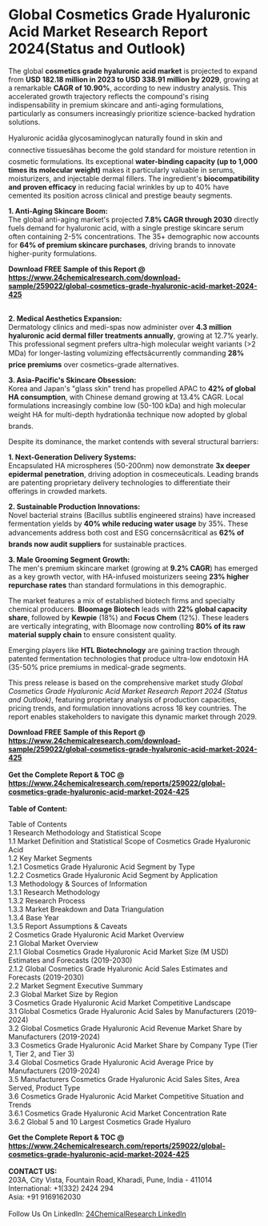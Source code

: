 <h1>Global Cosmetics Grade Hyaluronic Acid Market Research Report 2024(Status and Outlook)</h1><p>The global <strong>cosmetics grade hyaluronic acid market</strong> is projected to expand from <strong>USD 182.18 million in 2023 to USD 338.91 million by 2029</strong>, growing at a remarkable <strong>CAGR of 10.90%</strong>, according to new industry analysis. This accelerated growth trajectory reflects the compound's rising indispensability in premium skincare and anti-aging formulations, particularly as consumers increasingly prioritize science-backed hydration solutions.</p><p>Hyaluronic acidâa glycosaminoglycan naturally found in skin and connective tissuesâhas become the gold standard for moisture retention in cosmetic formulations. Its exceptional <strong>water-binding capacity (up to 1,000 times its molecular weight)</strong> makes it particularly valuable in serums, moisturizers, and injectable dermal fillers. The ingredient's <strong>biocompatibility and proven efficacy</strong> in reducing facial wrinkles by up to 40% have cemented its position across clinical and prestige beauty segments.</p><p><strong>1. Anti-Aging Skincare Boom:</strong><br>
The global anti-aging market's projected <strong>7.8% CAGR through 2030</strong> directly fuels demand for hyaluronic acid, with a single prestige skincare serum often containing 2-5% concentrations. The 35+ demographic now accounts for <strong>64% of premium skincare purchases</strong>, driving brands to innovate higher-purity formulations.</p><div><b>Download FREE Sample of this Report @ 
            <a href="https://www.24chemicalresearch.com/download-sample/259022/global-cosmetics-grade-hyaluronic-acid-market-2024-425">
            https://www.24chemicalresearch.com/download-sample/259022/global-cosmetics-grade-hyaluronic-acid-market-2024-425</a></b></div><br><p><strong>2. Medical Aesthetics Expansion:</strong><br>
Dermatology clinics and medi-spas now administer over <strong>4.3 million hyaluronic acid dermal filler treatments annually</strong>, growing at 12.7% yearly. This professional segment prefers ultra-high molecular weight variants (&gt;2 MDa) for longer-lasting volumizing effectsâcurrently commanding <strong>28% price premiums</strong> over cosmetics-grade alternatives.</p><p><strong>3. Asia-Pacific's Skincare Obsession:</strong><br>
Korea and Japan's "glass skin" trend has propelled APAC to <strong>42% of global HA consumption</strong>, with Chinese demand growing at 13.4% CAGR. Local formulations increasingly combine low (50-100 kDa) and high molecular weight HA for multi-depth hydrationâa technique now adopted by global brands.</p><p>Despite its dominance, the market contends with several structural barriers:</p><p><strong>1. Next-Generation Delivery Systems:</strong><br>
Encapsulated HA microspheres (50-200nm) now demonstrate <strong>3x deeper epidermal penetration</strong>, driving adoption in cosmeceuticals. Leading brands are patenting proprietary delivery technologies to differentiate their offerings in crowded markets.</p><p><strong>2. Sustainable Production Innovations:</strong><br>
Novel bacterial strains (Bacillus subtilis engineered strains) have increased fermentation yields by <strong>40% while reducing water usage</strong> by 35%. These advancements address both cost and ESG concernsâcritical as <strong>62% of brands now audit suppliers</strong> for sustainable practices.</p><p><strong>3. Male Grooming Segment Growth:</strong><br>
The men's premium skincare market (growing at <strong>9.2% CAGR</strong>) has emerged as a key growth vector, with HA-infused moisturizers seeing <strong>23% higher repurchase rates</strong> than standard formulations in this demographic.</p><p>The market features a mix of established biotech firms and specialty chemical producers. <strong>Bloomage Biotech</strong> leads with <strong>22% global capacity share</strong>, followed by <strong>Kewpie</strong> (18%) and <strong>Focus Chem</strong> (12%). These leaders are vertically integrating, with Bloomage now controlling <strong>80% of its raw material supply chain</strong> to ensure consistent quality.</p><p>Emerging players like <strong>HTL Biotechnology</strong> are gaining traction through patented fermentation technologies that produce ultra-low endotoxin HA (35-50% price premiums in medical-grade segments.</p><p>This press release is based on the comprehensive market study <em>Global Cosmetics Grade Hyaluronic Acid Market Research Report 2024 (Status and Outlook)</em>, featuring proprietary analysis of production capacities, pricing trends, and formulation innovations across 18 key countries. The report enables stakeholders to navigate this dynamic market through 2029.</p><div><b>Download FREE Sample of this Report @ 
            <a href="https://www.24chemicalresearch.com/download-sample/259022/global-cosmetics-grade-hyaluronic-acid-market-2024-425">
            https://www.24chemicalresearch.com/download-sample/259022/global-cosmetics-grade-hyaluronic-acid-market-2024-425</a></b></div><br><div><b>Get the Complete Report & TOC @ 
            <a href="https://www.24chemicalresearch.com/reports/259022/global-cosmetics-grade-hyaluronic-acid-market-2024-425">
            https://www.24chemicalresearch.com/reports/259022/global-cosmetics-grade-hyaluronic-acid-market-2024-425</a></b></div><br>
            <b>Table of Content:</b><p>Table of Contents<br />
1 Research Methodology and Statistical Scope<br />
1.1 Market Definition and Statistical Scope of Cosmetics Grade Hyaluronic Acid<br />
1.2 Key Market Segments<br />
1.2.1 Cosmetics Grade Hyaluronic Acid Segment by Type<br />
1.2.2 Cosmetics Grade Hyaluronic Acid Segment by Application<br />
1.3 Methodology & Sources of Information<br />
1.3.1 Research Methodology<br />
1.3.2 Research Process<br />
1.3.3 Market Breakdown and Data Triangulation<br />
1.3.4 Base Year<br />
1.3.5 Report Assumptions & Caveats<br />
2 Cosmetics Grade Hyaluronic Acid Market Overview<br />
2.1 Global Market Overview<br />
2.1.1 Global Cosmetics Grade Hyaluronic Acid Market Size (M USD) Estimates and Forecasts (2019-2030)<br />
2.1.2 Global Cosmetics Grade Hyaluronic Acid Sales Estimates and Forecasts (2019-2030)<br />
2.2 Market Segment Executive Summary<br />
2.3 Global Market Size by Region<br />
3 Cosmetics Grade Hyaluronic Acid Market Competitive Landscape<br />
3.1 Global Cosmetics Grade Hyaluronic Acid Sales by Manufacturers (2019-2024)<br />
3.2 Global Cosmetics Grade Hyaluronic Acid Revenue Market Share by Manufacturers (2019-2024)<br />
3.3 Cosmetics Grade Hyaluronic Acid Market Share by Company Type (Tier 1, Tier 2, and Tier 3)<br />
3.4 Global Cosmetics Grade Hyaluronic Acid Average Price by Manufacturers (2019-2024)<br />
3.5 Manufacturers Cosmetics Grade Hyaluronic Acid Sales Sites, Area Served, Product Type<br />
3.6 Cosmetics Grade Hyaluronic Acid Market Competitive Situation and Trends<br />
3.6.1 Cosmetics Grade Hyaluronic Acid Market Concentration Rate<br />
3.6.2 Global 5 and 10 Largest Cosmetics Grade Hyaluro</p><div><b>Get the Complete Report & TOC @ 
            <a href="https://www.24chemicalresearch.com/reports/259022/global-cosmetics-grade-hyaluronic-acid-market-2024-425">
            https://www.24chemicalresearch.com/reports/259022/global-cosmetics-grade-hyaluronic-acid-market-2024-425</a></b></div><br><b>CONTACT US:</b><br>
            203A, City Vista, Fountain Road, Kharadi, Pune, India - 411014<br>
            International: +1(332) 2424 294<br>
            Asia: +91 9169162030 <br><br>
            Follow Us On LinkedIn: <a href="https://www.linkedin.com/company/24chemicalresearch/">24ChemicalResearch LinkedIn</a>